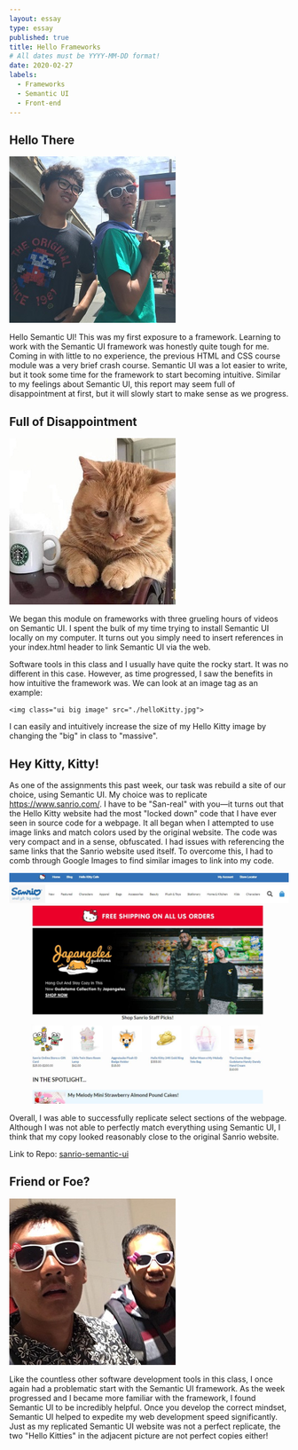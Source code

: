 ```yaml
---
layout: essay
type: essay
published: true
title: Hello Frameworks
# All dates must be YYYY-MM-DD format!
date: 2020-02-27
labels:
  - Frameworks
  - Semantic UI
  - Front-end
---
```


## Hello There

<img class="ui medium right floated rounded image" src="../images/helloKitty-carWash.jpg">

Hello Semantic UI! This was my first exposure to a framework. Learning to work with the Semantic UI framework was honestly quite tough for me. Coming in with little to no experience, the previous HTML and CSS course module was a very brief crash course. Semantic UI was a lot easier to write, but it took some time for the framework to start becoming intuitive. Similar to my feelings about Semantic UI, this report may seem full of disappointment at first, but it will slowly start to make sense as we progress.

## Full of Disappointment

<img class="ui medium left floated rounded image" src="../images/helloKitty-sad.jpg">

We began this module on frameworks with three grueling hours of videos on Semantic UI. I spent the bulk of my time trying to install Semantic UI locally on my computer. It turns out you simply need to insert references in your index.html header to link Semantic UI via the web.

Software tools in this class and I usually have quite the rocky start. It was no different in this case. However, as time progressed, I saw the benefits in how intuitive the framework was. We can look at an image tag as an example:
```
<img class="ui big image" src="./helloKitty.jpg">
```
I can easily and intuitively increase the size of my Hello Kitty image by changing the "big" in class to "massive".

## Hey Kitty, Kitty!
As one of the assignments this past week, our task was rebuild a site of our choice, using Semantic UI. My choice was to replicate <a href=">https://www.sanrio.com/">https://www.sanrio.com/</a>. I have to be "San-real" with you—it turns out that the Hello Kitty website had the most "locked down" code that I have ever seen in source code for a webpage. It all began when I attempted to use image links and match colors used by the original website. The code was very compact and in a sense, obfuscated. I had issues with referencing the same links that the Sanrio website used itself. To overcome this, I had to comb through Google Images to find similar images to link into my code.

<img class="ui large centered rounded image" src="../images/helloKitty-copy.jpg">

Overall, I was able to successfully replicate select sections of the webpage. Although I was not able to perfectly match everything using Semantic UI, I think that my copy looked reasonably close to the original Sanrio website.

Link to Repo: <a href="https://github.com/saharama/sanrio-semantic-ui"><i class="large github icon"></i>sanrio-semantic-ui</a>

## Friend or Foe?

<img class="ui medium right floated rounded image" src="../images/helloKitty-friends.jpg">

Like the countless other software development tools in this class, I once again had a problematic start with the Semantic UI framework. As the week progressed and I became more familiar with the framework, I found Semantic UI to be incredibly helpful. Once you develop the correct mindset, Semantic UI helped to expedite my web development speed significantly. Just as my replicated Semantic UI website was not a perfect replicate, the two "Hello Kitties" in the adjacent picture are not perfect copies either!
